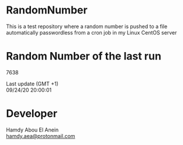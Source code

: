 # RandomNumber    
This is a test repository where a random number is pushed to a file automatically passwordless from a cron job in my Linux CentOS server    
# Random Number of the last run   
7638
      
Last update (GMT +1)    
09/24/20 20:00:01
# Developer    
Hamdy Abou El Anein   
hamdy.aea@protonmail.com
